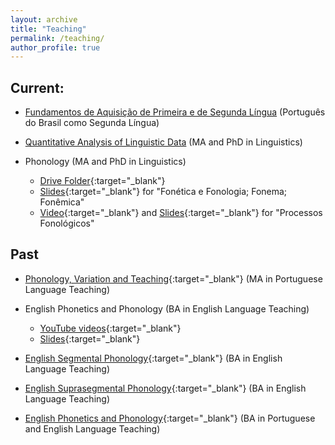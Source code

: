 ```yaml
---
layout: archive
title: "Teaching"
permalink: /teaching/
author_profile: true
---
```


## Current: 

- [Fundamentos de Aquisição de Primeira e de Segunda Língua](/fund-aquis/) (Português do Brasil como Segunda Língua)

- [Quantitative Analysis of Linguistic Data](/quant-data-analysis) (MA and PhD in Linguistics)
- Phonology (MA and PhD in Linguistics)
  + [Drive Folder](https://unbbr-my.sharepoint.com/:f:/g/personal/chacon_unb_br/EnEWvRRhgyBBv5NCccg9cGQBK9w60KuQ9mGAFG768qw74A?e=P5QoDJ){:target="_blank"}
  + [Slides](/files/PPGL-Fonologia-FonFon.pdf){:target="_blank"} for "Fonética e Fonologia; Fonema; Fonêmica"
  + [Video](https://youtu.be/Z_J1Ow_XqBI){:target="_blank"} and [Slides](/files/PPGL-Fonologia-Processos.pdf){:target="_blank"} for "Processos Fonológicos"


## Past

- [Phonology, Variation and Teaching](/files/FonVarEns2021.1.pdf){:target="_blank"} (MA in Portuguese Language Teaching)

- English Phonetics and Phonology (BA in English Language Teaching)
    + [YouTube videos](https://youtube.com/playlist?list=PLzkA7H-mNfYjuQEAm5NPRdMtfdrF4mdJw){:target="_blank"}
    + [Slides](/englishPhonPhon){:target="_blank"}

- [English Segmental Phonology](/files/FonologiaSegmental2021.1.pdf){:target="_blank"} (BA in English Language Teaching)

- [English Suprasegmental Phonology](/files/FonSupra-programa-2021.2.pdf){:target="_blank"} (BA in English Language Teaching)

- [English Phonetics and Phonology](/files/FonéticaFonologia2021.1.pdf){:target="_blank"} (BA in Portuguese and English Language Teaching)

<!--

{% include base_path %}

{% for post in site.teaching reversed %}
  {% include archive-single.html %}
{% endfor %}

-->
